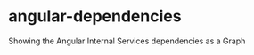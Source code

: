 angular-dependencies
====================

Showing the Angular Internal Services dependencies as a Graph